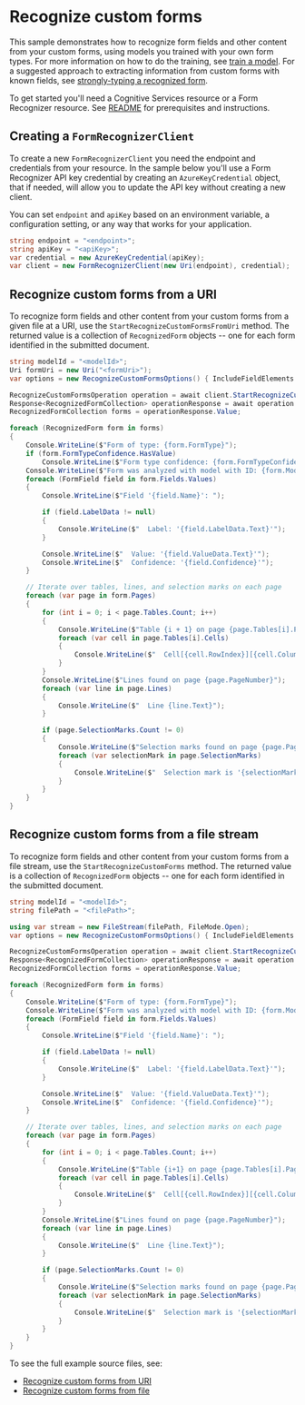 # Recognize custom forms

This sample demonstrates how to recognize form fields and other content from your custom forms, using models you trained with your own form types. For more information on how to do the training, see [train a model][train_a_model]. For a suggested approach to extracting information from custom forms with known fields, see [strongly-typing a recognized form][strongly_typing_a_recognized_form].

To get started you'll need a Cognitive Services resource or a Form Recognizer resource.  See [README][README] for prerequisites and instructions.

## Creating a `FormRecognizerClient`

To create a new `FormRecognizerClient` you need the endpoint and credentials from your resource. In the sample below you'll use a Form Recognizer API key credential by creating an `AzureKeyCredential` object, that if needed, will allow you to update the API key without creating a new client.

You can set `endpoint` and `apiKey` based on an environment variable, a configuration setting, or any way that works for your application.

```C# Snippet:CreateFormRecognizerClient
string endpoint = "<endpoint>";
string apiKey = "<apiKey>";
var credential = new AzureKeyCredential(apiKey);
var client = new FormRecognizerClient(new Uri(endpoint), credential);
```

## Recognize custom forms from a URI

To recognize form fields and other content from your custom forms from a given file at a URI, use the `StartRecognizeCustomFormsFromUri` method. The returned value is a collection of `RecognizedForm` objects -- one for each form identified in the submitted document.

```C# Snippet:FormRecognizerSampleRecognizeCustomFormsFromUri
string modelId = "<modelId>";
Uri formUri = new Uri("<formUri>");
var options = new RecognizeCustomFormsOptions() { IncludeFieldElements = true };

RecognizeCustomFormsOperation operation = await client.StartRecognizeCustomFormsFromUriAsync(modelId, formUri, options);
Response<RecognizedFormCollection> operationResponse = await operation.WaitForCompletionAsync();
RecognizedFormCollection forms = operationResponse.Value;

foreach (RecognizedForm form in forms)
{
    Console.WriteLine($"Form of type: {form.FormType}");
    if (form.FormTypeConfidence.HasValue)
        Console.WriteLine($"Form type confidence: {form.FormTypeConfidence.Value}");
    Console.WriteLine($"Form was analyzed with model with ID: {form.ModelId}");
    foreach (FormField field in form.Fields.Values)
    {
        Console.WriteLine($"Field '{field.Name}': ");

        if (field.LabelData != null)
        {
            Console.WriteLine($"  Label: '{field.LabelData.Text}'");
        }

        Console.WriteLine($"  Value: '{field.ValueData.Text}'");
        Console.WriteLine($"  Confidence: '{field.Confidence}'");
    }

    // Iterate over tables, lines, and selection marks on each page
    foreach (var page in form.Pages)
    {
        for (int i = 0; i < page.Tables.Count; i++)
        {
            Console.WriteLine($"Table {i + 1} on page {page.Tables[i].PageNumber}");
            foreach (var cell in page.Tables[i].Cells)
            {
                Console.WriteLine($"  Cell[{cell.RowIndex}][{cell.ColumnIndex}] has text '{cell.Text}' with confidence {cell.Confidence}");
            }
        }
        Console.WriteLine($"Lines found on page {page.PageNumber}");
        foreach (var line in page.Lines)
        {
            Console.WriteLine($"  Line {line.Text}");
        }

        if (page.SelectionMarks.Count != 0)
        {
            Console.WriteLine($"Selection marks found on page {page.PageNumber}");
            foreach (var selectionMark in page.SelectionMarks)
            {
                Console.WriteLine($"  Selection mark is '{selectionMark.State}' with confidence {selectionMark.Confidence}");
            }
        }
    }
}
```

## Recognize custom forms from a file stream

To recognize form fields and other content from your custom forms from a file stream, use the `StartRecognizeCustomForms` method. The returned value is a collection of `RecognizedForm` objects -- one for each form identified in the submitted document.

```C# Snippet:FormRecognizerRecognizeCustomFormsFromFile
string modelId = "<modelId>";
string filePath = "<filePath>";

using var stream = new FileStream(filePath, FileMode.Open);
var options = new RecognizeCustomFormsOptions() { IncludeFieldElements = true };

RecognizeCustomFormsOperation operation = await client.StartRecognizeCustomFormsAsync(modelId, stream, options);
Response<RecognizedFormCollection> operationResponse = await operation.WaitForCompletionAsync();
RecognizedFormCollection forms = operationResponse.Value;

foreach (RecognizedForm form in forms)
{
    Console.WriteLine($"Form of type: {form.FormType}");
    Console.WriteLine($"Form was analyzed with model with ID: {form.ModelId}");
    foreach (FormField field in form.Fields.Values)
    {
        Console.WriteLine($"Field '{field.Name}': ");

        if (field.LabelData != null)
        {
            Console.WriteLine($"  Label: '{field.LabelData.Text}'");
        }

        Console.WriteLine($"  Value: '{field.ValueData.Text}'");
        Console.WriteLine($"  Confidence: '{field.Confidence}'");
    }

    // Iterate over tables, lines, and selection marks on each page
    foreach (var page in form.Pages)
    {
        for (int i = 0; i < page.Tables.Count; i++)
        {
            Console.WriteLine($"Table {i+1} on page {page.Tables[i].PageNumber}");
            foreach (var cell in page.Tables[i].Cells)
            {
                Console.WriteLine($"  Cell[{cell.RowIndex}][{cell.ColumnIndex}] has text '{cell.Text}' with confidence {cell.Confidence}");
            }
        }
        Console.WriteLine($"Lines found on page {page.PageNumber}");
        foreach (var line in page.Lines)
        {
            Console.WriteLine($"  Line {line.Text}");
        }

        if (page.SelectionMarks.Count != 0)
        {
            Console.WriteLine($"Selection marks found on page {page.PageNumber}");
            foreach (var selectionMark in page.SelectionMarks)
            {
                Console.WriteLine($"  Selection mark is '{selectionMark.State}' with confidence {selectionMark.Confidence}");
            }
        }
    }
}
```

To see the full example source files, see:

* [Recognize custom forms from URI](https://github.com/Azure/azure-sdk-for-net/blob/main/sdk/formrecognizer/Azure.AI.FormRecognizer/tests/samples/V3.1/Sample2_RecognizeCustomFormsFromUri.cs)
* [Recognize custom forms from file](https://github.com/Azure/azure-sdk-for-net/blob/main/sdk/formrecognizer/Azure.AI.FormRecognizer/tests/samples/V3.1/Sample2_RecognizeCustomFormsFromFile.cs)

[README]: https://github.com/Azure/azure-sdk-for-net/tree/main/sdk/formrecognizer/Azure.AI.FormRecognizer#getting-started
[strongly_typing_a_recognized_form]: https://github.com/Azure/azure-sdk-for-net/tree/main/sdk/formrecognizer/Azure.AI.FormRecognizer/samples/V3.1/Sample4_StronglyTypingARecognizedForm.md
[train_a_model]: https://github.com/Azure/azure-sdk-for-net/tree/main/sdk/formrecognizer/Azure.AI.FormRecognizer/samples/V3.1/Sample5_TrainModel.md
